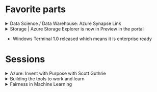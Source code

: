 # Favorite parts
<details>
   <summary>Data Science / Data Warehouse: Azure Synapse Link</summary>
   - Able to support Azure Cosmos DB integration to skip ETL and provide Azure Synapse with real time access to Azure Cosmos DB operational data in seconds and without impacting source system
   - [TechCrunch write-up about Azure Synapse Link](https://techcrunch.com/2020/05/19/microsoft-launches-azure-synapse-link-to-help-enterprises-get-faster-insights-from-their-data/)
</details>

<details>
   <summary>Storage | Azure Storage Explorer is now in Preview in the portal</summary>
   - Same benefits as Azure File Explorer download without the need to download the tool
</details>

* Windows Terminal 1.0 released which means it is enterprise ready

# Sessions
<details>
   <summary>Azure: Invent with Purpose with Scott Guthrie</summary>

## Azure Kubernetes
* ak8s now "enterprise grade" according to MSFT
* General Availability of Container Services

## Cosmos DB
* Free tier announced - 1st 400 RUs of throughput and x GB free
* Serverless pricing
* Auto-scale to maintain single digit ms
* **Capable of trillions of events per second**
> Microsoft is also announcing the forthcoming general availability of **Azure Cosmos DB autoscale** provisioned throughput (previously called autopilot), which offers SLA-backed single-digit millisecond latency and 99.999% availability guaranteed while taking the planning and management of throughput capacity off customers’ hands, making it well-suited for large, unpredictable workloads.

## Azure Cognitive Services
* Vision, Speech, Search, Language, Decision
* Pre-built models you can use with zero knowledge of ML
* Enhanced container support
* "Personalizer" is the only AI unsupervised model
* "Personalizer Apprentice" is a new mode

## Power Platform
* Allows developers to blend Microsoft 365 + Dynamics 365 + Azure

## Power Apps - low/no code tool for "citizen developers"
https://github.com/jeffhollan

Demo: Power App in Teams -> API Mgmt servioce -> Azure k8s -> Azure Cosmos DB. Showed an app on mobile 
* Cosmos DB
* VS2019 - connected to Cosmos DB
   - Add a dependency --> Cosmos DB and VS2019 brings in connections
   - VS2019 gives you GUI option to use Azure Key Vault so you never ever need to see a pssword
   - Cosmos DB SDK installed
* New tool: **HttpRepl** - allows you to browse and work with your local API development using command line
   - ls - lists the endpoints
   - get - runs a get
   - [download HttpRepl](https://github.com/dotnet/HttpRepl)
* Deploy API to Azure Kubernetes Services
* Configure API Management to serve
* Launch Power Apps and build your tool
* Publish to Microsoft Teams
   - You can instantly add any Power App to Teams

---
# Rohan Kumar - VP of Data Engineering
## Anure Analytics 
What they are calling Azure Synapse + Azure ML + PowerBI

# NEW: Azure Synapse Link
Links your existing **Cosmos DB** operational databases to Synapse automatically - "in mere seconds" - and without any code.
* No ETL needed
* Real time data analytics
* No performance impact on the database

"Will add to other relational databases in the future"

### How it works
Single click inside the Cosmos DB portal enables it. Holy moly. This is absolutely a game changer

</details>

<details>
   <summary>Building the tools to work and learn</summary>
   
</details>

<details>
   <summary>Fairness in Machine Learning</summary>
   
# Fairlearn - new open source toolkit from Microsoft
[Fairlearn](https://github.com/fairlearn/fairlearn) - 
* Integrated within Azure Machine Learning in future
* Helps determine "Is my model fair?"
* Helps teams mitigate fairness issues

Input: Sensitive attribute, Performance Metric

From github page:
> An AI system can behave unfairly for a variety of reasons. In Fairlearn, we define whether an AI system is behaving unfairly in terms of its impact on people – i.e., in terms of harms. We focus on two kinds of harms:
* *Allocation harms*. These harms can occur when AI systems extend or withhold opportunities, resources, or information. Some of the key applications are in hiring, school admissions, and lending.
*Quality-of-service harms*. Quality of service refers to whether a system works as well for one person as it does for another, even if no opportunities, resources, or information are extended or withheld.
>We follow the approach known as *group fairness*, which asks: Which groups of individuals are at risk for experiencing harms? The relevant groups need to be specified by the data scientist and are application specific.

## Interpretability techniques

## InterpretML
Microsoft has open sourced [InterpretML](https://github.com/interpretml/interpret) - blackbox and glassbox modes, Interpret-text tools
* Glass box models - models that are designed to be inherently interpretable. Lossless explainability
   - Decision trees
* Black box models - I can't inspect it, nor can I explain how it works. Approximate explainability - shap, lime, partial dependence, sensitivity analysis

## Fairness Mitigation

Select `Fairness Criteria` - Democratic Partiy or Equalized Odds?
Then Select `Mitigation`

Responsible ML / Responsible Machine Learning



</details>
